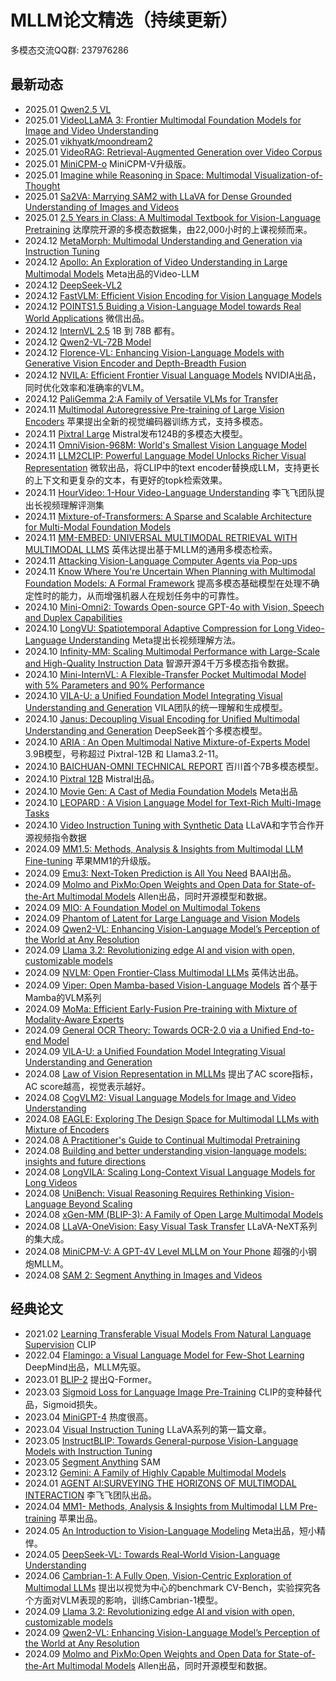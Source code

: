 # MLLM论文精选（持续更新）

多模态交流QQ群: 237976286

## 最新动态
- 2025.01 [Qwen2.5 VL](https://qwenlm.github.io/blog/qwen2.5-vl/)
- 2025.01 [VideoLLaMA 3: Frontier Multimodal Foundation Models for Image and Video Understanding](https://arxiv.org/abs/2501.13106)
- 2025.01 [vikhyatk/moondream2](https://hf-mirror.com/vikhyatk/moondream2) 
- 2025.01 [VideoRAG: Retrieval-Augmented Generation over Video Corpus](https://arxiv.org/pdf/2501.05874)
- 2025.01 [MiniCPM-o](https://github.com/OpenBMB/MiniCPM-o) MiniCPM-V升级版。
- 2025.01 [Imagine while Reasoning in Space: Multimodal Visualization-of-Thought](https://arxiv.org/abs/2501.07542)
- 2025.01 [Sa2VA: Marrying SAM2 with LLaVA for Dense Grounded Understanding of Images and Videos](https://github.com/magic-research/Sa2VA)
- 2025.01 [2.5 Years in Class: A Multimodal Textbook for Vision-Language Pretraining](https://arxiv.org/abs/2501.00958) 达摩院开源的多模态数据集，由22,000小时的上课视频而来。
- 2024.12 [MetaMorph: Multimodal Understanding and Generation via Instruction Tuning](https://arxiv.org/abs/2412.14164v1) 
- 2024.12 [Apollo: An Exploration of Video Understanding in Large Multimodal Models](https://apollo-lmms.github.io/) Meta出品的Video-LLM
- 2024.12 [DeepSeek-VL2](https://github.com/deepseek-ai/DeepSeek-VL2/tree/main)
- 2024.12 [FastVLM: Efficient Vision Encoding for Vision Language Models](https://arxiv.org/html/2412.13303v1)
- 2024.12 [POINTS1.5 Buiding a Vision-Language Model towards Real World Applications](https://github.com/WePOINTS/WePOINTS/blob/main/POINTS1_5_preview.pdf) 微信出品。
- 2024.12 [InternVL 2.5](https://hf-mirror.com/collections/OpenGVLab/internvl-25-673e1019b66e2218f68d7c1c)  1B 到 78B 都有。
- 2024.12 [Qwen2-VL-72B Model](https://hf-mirror.com/Qwen/Qwen2-VL-72B) 
- 2024.12 [Florence-VL: Enhancing Vision-Language Models with Generative Vision Encoder and Depth-Breadth Fusion](https://arxiv.org/abs/2412.04424) 
- 2024.12 [NVILA: Efficient Frontier Visual Language Models](https://arxiv.org/abs/2412.04468) NVIDIA出品，同时优化效率和准确率的VLM。
- 2024.12 [PaliGemma 2:A Family of Versatile VLMs for Transfer](https://arxiv.org/pdf/2412.03555) 
- 2024.11 [Multimodal Autoregressive Pre-training of Large Vision Encoders](https://arxiv.org/pdf/2411.14402) 苹果提出全新的视觉编码器训练方式，支持多模态。
- 2024.11 [Pixtral Large](https://mistral.ai/news/pixtral-large/) Mistral发布124B的多模态大模型。
- 2024.11 [OmniVision-968M: World's Smallest Vision Language Model](https://nexa.ai/blogs/omni-vision)
- 2024.11 [LLM2CLIP: Powerful Language Model Unlocks Richer Visual Representation](https://microsoft.github.io/LLM2CLIP/) 微软出品，将CLIP中的text encoder替换成LLM，支持更长的上下文和更复杂的文本，有更好的topk检索效果。
- 2024.11 [HourVideo: 1-Hour Video-Language Understanding](https://arxiv.org/abs/2411.04998) 李飞飞团队提出长视频理解评测集
- 2024.11 [Mixture-of-Transformers: A Sparse and Scalable Architecture for Multi-Modal Foundation Models](https://arxiv.org/abs/2411.04996)
- 2024.11 [MM-EMBED: UNIVERSAL MULTIMODAL RETRIEVAL WITH MULTIMODAL LLMS](https://arxiv.org/pdf/2411.02571) 英伟达提出基于MLLM的通用多模态检索。
- 2024.11 [Attacking Vision-Language Computer Agents via Pop-ups](https://arxiv.org/abs/2411.02391) 
- 2024.11 [Know Where You're Uncertain When Planning with Multimodal Foundation Models: A Formal Framework](https://arxiv.org/abs/2411.01639) 提高多模态基础模型在处理不确定性时的能力，从而增强机器人在规划任务中的可靠性。
- 2024.10 [Mini-Omni2: Towards Open-source GPT-4o with Vision, Speech and Duplex Capabilities](https://arxiv.org/abs/2410.11190)
- 2024.10 [LongVU: Spatiotemporal Adaptive Compression for Long Video-Language Understanding](https://arxiv.org/pdf/2410.17434) Meta提出长视频理解方法。
- 2024.10 [Infinity-MM: Scaling Multimodal Performance with Large-Scale and High-Quality Instruction Data](https://arxiv.org/pdf/2410.18558) 智源开源4千万多模态指令数据。
- 2024.10 [Mini-InternVL: A Flexible-Transfer Pocket Multimodal Model with 5% Parameters and 90% Performance](https://arxiv.org/abs/2410.16261) 
- 2024.10 [VILA-U: a Unified Foundation Model Integrating Visual Understanding and Generation](https://arxiv.org/pdf/2409.04429) VILA团队的统一理解和生成模型。
- 2024.10 [Janus: Decoupling Visual Encoding for Unified Multimodal Understanding and Generation](https://arxiv.org/pdf/2410.13848) DeepSeek首个多模态模型。
- 2024.10 [ARIA : An Open Multimodal Native Mixture-of-Experts Model](https://arxiv.org/pdf/2410.05993) 3.9B模型，号称超过 Pixtral-12B 和 Llama3.2-11。
- 2024.10 [BAICHUAN-OMNI TECHNICAL REPORT](https://arxiv.org/pdf/2410.08565) 百川首个7B多模态模型。
- 2024.10 [Pixtral 12B](https://arxiv.org/abs/2410.07073) Mistral出品。
- 2024.10 [Movie Gen: A Cast of Media Foundation Models](https://ai.meta.com/static-resource/movie-gen-research-paper) Meta出品
- 2024.10 [LEOPARD : A Vision Language Model for Text-Rich Multi-Image Tasks](https://arxiv.org/pdf/2410.01744) 
- 2024.10 [Video Instruction Tuning with Synthetic Data](https://llava-vl.github.io/blog/2024-09-30-llava-video/) LLaVA和字节合作开源视频指令数据
- 2024.09 [MM1.5: Methods, Analysis & Insights from Multimodal LLM Fine-tuning](https://arxiv.org/abs/2409.20566) 苹果MM1的升级版。
- 2024.09 [Emu3: Next-Token Prediction is All You Need](https://emu.baai.ac.cn/about) BAAI出品。
- 2024.09 [Molmo and PixMo:Open Weights and Open Data for State-of-the-Art Multimodal Models](https://www.arxiv.org/abs/2409.17146) Allen出品，同时开源模型和数据。
- 2024.09 [MIO: A Foundation Model on Multimodal Tokens](https://arxiv.org/abs/2409.17692)
- 2024.09 [Phantom of Latent for Large Language and Vision Models](https://arxiv.org/abs/2409.14713)
- 2024.09 [Qwen2-VL: Enhancing Vision-Language Model’s Perception of the World at Any Resolution](https://arxiv.org/pdf/2409.12191)
- 2024.09 [Llama 3.2: Revolutionizing edge AI and vision with open, customizable models](https://ai.meta.com/blog/llama-3-2-connect-2024-vision-edge-mobile-devices/) 
- 2024.09 [NVLM: Open Frontier-Class Multimodal LLMs](https://arxiv.org/pdf/2409.11402) 英伟达出品。
- 2024.09 [Viper: Open Mamba-based Vision-Language Models](https://github.com/EvanZhuang/viper/tree/main) 首个基于Mamba的VLM系列
- 2024.09 [MoMa: Efficient Early-Fusion Pre-training with Mixture of Modality-Aware Experts](https://arxiv.org/abs/2407.21770)
- 2024.09 [General OCR Theory: Towards OCR-2.0 via a Unified End-to-end Model](https://arxiv.org/pdf/2409.01704v1) 
- 2024.09 [VILA-U: a Unified Foundation Model Integrating Visual Understanding and Generation](https://www.arxiv.org/pdf/2409.04429) 
- 2024.08 [Law of Vision Representation in MLLMs](https://arxiv.org/abs/2408.16357) 提出了AC score指标，AC score越高，视觉表示越好。
- 2024.08 [CogVLM2: Visual Language Models for Image and Video Understanding](https://arxiv.org/abs/2408.16500)
- 2024.08 [EAGLE: Exploring The Design Space for Multimodal LLMs with Mixture of Encoders](https://arxiv.org/pdf/2408.15998)
- 2024.08 [A Practitioner's Guide to Continual Multimodal Pretraining](https://www.arxiv.org/abs/2408.14471)
- 2024.08 [Building and better understanding vision-language models: insights and future directions](https://www.arxiv.org/pdf/2408.12637)
- 2024.08 [LongVILA: Scaling Long-Context Visual Language Models for Long Videos](https://arxiv.org/abs/2408.10188)
- 2024.08 [UniBench: Visual Reasoning Requires Rethinking Vision-Language Beyond Scaling](https://arxiv.org/pdf/2408.04810)
- 2024.08 [xGen-MM (BLIP-3): A Family of Open Large Multimodal Models](https://www.arxiv.org/abs/2408.08872) 
- 2024.08 [LLaVA-OneVision: Easy Visual Task Transfer](https://arxiv.org/abs/2408.03326) LLaVA-NeXT系列的集大成。
- 2024.08 [MiniCPM-V: A GPT-4V Level MLLM on Your Phone](https://arxiv.org/abs/2408.01800) 超强的小钢炮MLLM。
- 2024.08 [SAM 2: Segment Anything in Images and Videos](https://arxiv.org/abs/2408.00714) 

## 经典论文
- 2021.02 [Learning Transferable Visual Models From Natural Language Supervision](https://arxiv.org/pdf/2103.00020) CLIP
- 2022.04 [Flamingo: a Visual Language Model for Few-Shot Learning](https://proceedings.neurips.cc/paper_files/paper/2022/file/960a172bc7fbf0177ccccbb411a7d800-Paper-Conference.pdf) DeepMind出品，MLLM先驱。
- 2023.01 [BLIP-2](https://arxiv.org/abs/2301.12597) 提出Q-Former。
- 2023.03 [Sigmoid Loss for Language Image Pre-Training](https://arxiv.org/abs/2303.15343) CLIP的变种替代品，Sigmoid损失。
- 2023.04 [MiniGPT-4](https://arxiv.org/abs/2304.10592) 热度很高。
- 2023.04 [Visual Instruction Tuning](https://arxiv.org/abs/2304.08485) LLaVA系列的第一篇文章。
- 2023.05 [InstructBLIP: Towards General-purpose Vision-Language Models with Instruction Tuning](https://arxiv.org/abs/2305.06500) 
- 2023.05 [Segment Anything](https://arxiv.org/abs/2304.02643) SAM
- 2023.12 [Gemini: A Family of Highly Capable Multimodal Models](https://arxiv.org/pdf/2312.11805)
- 2024.01 [AGENT AI:SURVEYING THE HORIZONS OF MULTIMODAL INTERACTION](https://arxiv.org/pdf/2401.03568) 李飞飞团队出品。
- 2024.04 [MM1- Methods, Analysis & Insights from Multimodal LLM Pre-training](https://arxiv.org/abs/2403.09611) 苹果出品。
- 2024.05 [An Introduction to Vision-Language Modeling](https://arxiv.org/pdf/2405.17247) Meta出品，短小精悍。
- 2024.05 [DeepSeek-VL: Towards Real-World Vision-Language Understanding](https://arxiv.org/pdf/2403.05525)
- 2024.06 [Cambrian-1: A Fully Open, Vision-Centric Exploration of Multimodal LLMs](https://arxiv.org/abs/2406.16860) 提出以视觉为中心的benchmark CV-Bench，实验探究各个方面对VLM表现的影响，训练Cambrian-1模型。
- 2024.09 [Llama 3.2: Revolutionizing edge AI and vision with open, customizable models](https://ai.meta.com/blog/llama-3-2-connect-2024-vision-edge-mobile-devices/)
- 2024.09 [Qwen2-VL: Enhancing Vision-Language Model’s Perception of the World at Any Resolution](https://arxiv.org/pdf/2409.12191)
- 2024.09 [Molmo and PixMo:Open Weights and Open Data for State-of-the-Art Multimodal Models](https://www.arxiv.org/abs/2409.17146) Allen出品，同时开源模型和数据。
